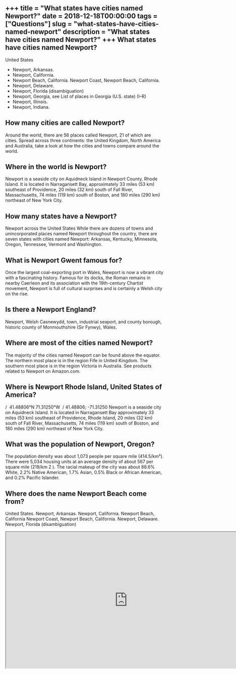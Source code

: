 +++
title = "What states have cities named Newport?"
date = 2018-12-18T00:00:00
tags = ["Questions"]
slug = "what-states-have-cities-named-newport"
description = "What states have cities named Newport?"
+++
What states have cities named Newport?
--------------------------------------

United States

- Newport, Arkansas.
- Newport, California.
- Newport Beach, California. Newport Coast, Newport Beach, California.
- Newport, Delaware.
- Newport, Florida (disambiguation)
- Newport, Georgia, see List of places in Georgia (U.S. state) (I–R)
- Newport, Illinois.
- Newport, Indiana.

How many cities are called Newport?
-----------------------------------

Around the world, there are 56 places called Newport, 21 of which are cities. Spread across three continents: the United Kingdom, North America and Australia, take a look at how the cities and towns compare around the world.

Where in the world is Newport?
------------------------------

Newport is a seaside city on Aquidneck Island in Newport County, Rhode Island. It is located in Narragansett Bay, approximately 33 miles (53 km) southeast of Providence, 20 miles (32 km) south of Fall River, Massachusetts, 74 miles (119 km) south of Boston, and 180 miles (290 km) northeast of New York City.

How many states have a Newport?
-------------------------------

Newport across the United States While there are dozens of towns and unincorporated places named Newport throughout the country, there are seven states with cities named Newport: Arkansas, Kentucky, Minnesota, Oregon, Tennessee, Vermont and Washington.

What is Newport Gwent famous for?
---------------------------------

Once the largest coal-exporting port in Wales, Newport is now a vibrant city with a fascinating history. Famous for its docks, the Roman remains in nearby Caerleon and its association with the 19th-century Chartist movement, Newport is full of cultural surprises and is certainly a Welsh city on the rise.

Is there a Newport England?
---------------------------

Newport, Welsh Casnewydd, town, industrial seaport, and county borough, historic county of Monmouthshire (Sir Fynwy), Wales.

Where are most of the cities named Newport?
-------------------------------------------

The majority of the cities named Newport can be found above the equator. The northern most place is in the region Fife in United Kingdom. The southern most place is in the region Victoria in Australia. See products related to Newport on Amazon.com.

Where is Newport Rhode Island, United States of America?
--------------------------------------------------------

/ ﻿ 41.48806°N 71.31250°W ﻿ / 41.48806; -71.31250 Newport is a seaside city on Aquidneck Island. It is located in Narragansett Bay approximately 33 miles (53 km) southeast of Providence, Rhode Island, 20 miles (32 km) south of Fall River, Massachusetts, 74 miles (119 km) south of Boston, and 180 miles (290 km) northeast of New York City.

What was the population of Newport, Oregon?
-------------------------------------------

The population density was about 1,073 people per square mile (414.5/km²). There were 5,034 housing units at an average density of about 567 per square mile (219/km 2 ). The racial makeup of the city was about 88.6% White, 2.2% Native American, 1.7% Asian, 0.5% Black or African American, and 0.2% Pacific Islander.

Where does the name Newport Beach come from?
--------------------------------------------

United States. Newport, Arkansas. Newport, California. Newport Beach, California Newport Coast, Newport Beach, California. Newport, Delaware. Newport, Florida (disambiguation)

<iframe allow="accelerometer; autoplay; clipboard-write; encrypted-media; gyroscope; picture-in-picture" allowfullscreen="" class="__youtube_prefs__  epyt-is-override  no-lazyload" data-no-lazy="1" data-origheight="433" data-origwidth="770" data-skipgform_ajax_framebjll="" height="433" id="_ytid_20737" loading="lazy" src="https://www.youtube.com/embed/xFK4Xw7jOGA?enablejsapi=1&autoplay=0&cc_load_policy=0&cc_lang_pref=&iv_load_policy=1&loop=0&modestbranding=0&rel=1&fs=1&playsinline=0&autohide=2&theme=dark&color=red&controls=1&" title="YouTube player" width="770"></iframe>